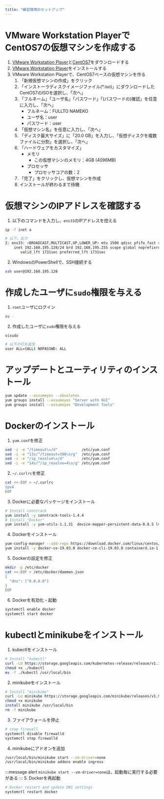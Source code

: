 ```yaml
---
title: "練習環境のセットアップ"
---
```


# VMware Workstation PlayerでCentOS7の仮想マシンを作成する

1. [VMware Workstation Player](https://www.vmware.com/products/workstation-player.html)と[CentOS7](https://www.centos.org/download/)をダウンロードする
2. [VMware Workstation Player](https://www.vmware.com/products/workstation-player.html)をインストールする
3. VMware Workstation Playerで、CentOS7ベースの仮想マシンを作る
   1. 「新規仮想マシンの作成」をクリック
   2. 「インストーラディスクイメージファイル(*.iso)」にダウンロードしたCentOS7のISOを選択し、「次へ」
   3. 「フルネーム」「ユーザ名」「パスワード」「(パスワードの)確認」を任意に入力し、「次へ」
      - フルネーム：FULLTO NAMEKO
      - ユーザ名：user
      - パスワード：user
   4. 「仮想マシン名」を任意に入力し、「次へ」
   5. 「ディスク最大サイズ」に「20.0 GB」を入力し、「仮想ディスクを複数ファイルに分割」を選択し、「次へ」
   6. 「ハードウェアをカスタマイズ」
      - メモリ
        - この仮想マシンのメモリ：4GB (4096MB)
      - プロセッサ
        - プロセッサコアの数：2
   7. 「完了」をクリックし、仮想マシンを作成
   8. インストールが終わるまで待機

# 仮想マシンのIPアドレスを確認する

1. 以下のコマンドを入力し、`ens33`のIPアドレスを控える
```bash
ip -f inet a

# 以下、出力
2: ens33: <BROADCAST,MULTICAST,UP,LOWER_UP> mtu 1500 qdisc pfifo_fast state UP group default qlen 1000
    inet 192.168.195.128/24 brd 192.168.195.255 scope global noprefixroute dynamic ens33
       valid_lft 1731sec preferred_lft 1731sec
```
2. WindowsのPowerShellで、SSH接続する
```bash
ssh user@192.168.195.128
```


# 作成したユーザに`sudo`権限を与える

1. `root`ユーザにログイン
```bash
su -
```
2. 作成したユーザに`sudo`権限を与える
```bash
visudo

# 以下の行を追加
user ALL=(ALL) NOPASSWD: ALL
```

# アップデートとユーティリティのインストール

```bash
yum update --assumeyes --obsoletes 
yum groups install --assumeyes "Server with GUI"   
yum groups install --assumeyes "Development Tools" 
```

# Dockerのインストール

1. `yum.conf`を修正
```bash
sed -i -e "/timeout\=/d"           /etc/yum.conf
sed -i -e "13s/^/timeout=300\n/g"  /etc/yum.conf
sed -i -e "/ip_resolve\=/d"        /etc/yum.conf
sed -i -e "14s/^/ip_resolve=4\n/g" /etc/yum.conf
```
2. `~/.curlrc`を修正
```bash
cat <<-EOF > ~/.curlrc
ipv4
EOF
```
3. Dockerに必要なパッケージをインストール
```bash
# Install conntrack
yum install -y conntrack-tools-1.4.4
# Install "Docker"
yum install -y yum-utils-1.1.31  device-mapper-persistent-data-0.8.5 lvm2-2.02.185
```
4. Dockerをインストール
```bash
yum-config-manager --add-repo https://download.docker.com/linux/centos/docker-ce.repo
yum install -y docker-ce-19.03.8 docker-ce-cli-19.03.8 containerd.io-1.2.13
```
5. Dockerの設定を修正
```bash
mkdir -p /etc/docker
cat <<-EOF > /etc/docker/daemon.json
{
  "dns": ["8.8.8.8"]
}
EOF
```
6. Dockerを有効化・起動
```bash
systemctl enable docker
systemctl start docker
```

# kubectlとminikubeをインストール

1. kubectlをインストール
```bash
# Install "kubectl"
curl -LO https://storage.googleapis.com/kubernetes-release/release/v1.18.2/bin/linux/amd64/kubectl
chmod +x ./kubectl
mv -f ./kubectl /usr/local/bin
```
2. minikubeをインストール
```bash
# Install "minikube"
curl -Lo minikube https://storage.googleapis.com/minikube/releases/v1.9.2/minikube-linux-amd64
chmod +x minikube
install minikube /usr/local/bin
rm -f minikube
```
3. ファイアウォールを停止
```bash
# stop firewall
systemctl disable firewalld
systemctl stop firewalld
```
4. minikubeにアドオンを追加
```bash
/usr/local/bin/minikube start --vm-driver=none 
/usr/local/bin/minikube addons enable ingress
```
:::message alert
`minikube start --vm-driver=none`は、起動毎に実行する必要がある
:::
5. Dockerを再起動
```bash
# Docker restart and update DNS settings
systemctl restart docker
```